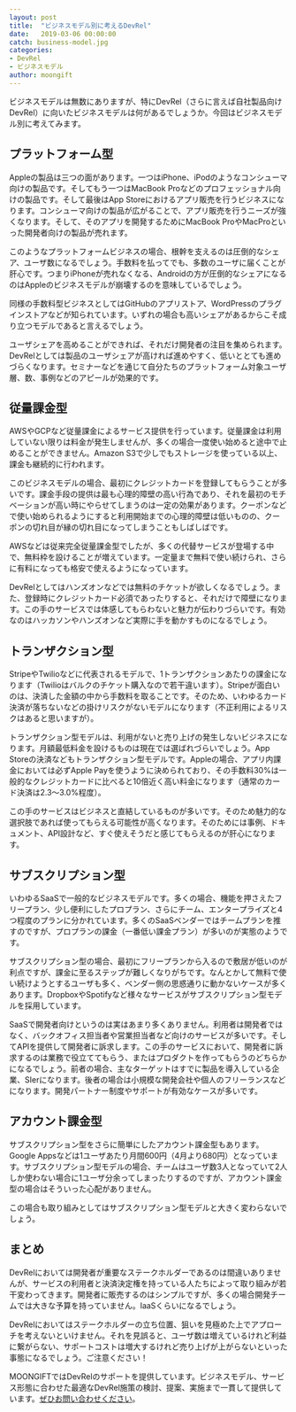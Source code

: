 ```yaml
---
layout: post
title:  "ビジネスモデル別に考えるDevRel"
date:   2019-03-06 00:00:00
catch: business-model.jpg
categories:
- DevRel
- ビジネスモデル
author: moongift
---
```


ビジネスモデルは無数にありますが、特にDevRel（さらに言えば自社製品向けDevRel）に向いたビジネスモデルは何があるでしょうか。今回はビジネスモデル別に考えてみます。

## プラットフォーム型

Appleの製品は三つの面があります。一つはiPhone、iPodのようなコンシューマ向けの製品です。そしてもう一つはMacBook Proなどのプロフェッショナル向けの製品です。そして最後はApp Storeにおけるアプリ販売を行うビジネスになります。コンシューマ向けの製品が広がることで、アプリ販売を行うニーズが強くなります。そして、そのアプリを開発するためにMacBook ProやMacProといった開発者向けの製品が売れます。

このようなプラットフォームビジネスの場合、根幹を支えるのは圧倒的なシェア、ユーザ数になるでしょう。手数料を払ってでも、多数のユーザに届くことが肝心です。つまりiPhoneが売れなくなる、Androidの方が圧倒的なシェアになるのはAppleのビジネスモデルが崩壊するのを意味しているでしょう。

同様の手数料型ビジネスとしてはGitHubのアプリストア、WordPressのプラグインストアなどが知られています。いずれの場合も高いシェアがあるからこそ成り立つモデルであると言えるでしょう。

ユーザシェアを高めることができれば、それだけ開発者の注目を集められます。DevRelとしては製品のユーザシェアが高ければ進めやすく、低いととても進めづらくなります。セミナーなどを通じて自分たちのプラットフォーム対象ユーザ層、数、事例などのアピールが効果的です。

## 従量課金型

AWSやGCPなど従量課金によるサービス提供を行っています。従量課金は利用していない限りは料金が発生しませんが、多くの場合一度使い始めると途中で止めることができません。Amazon S3で少しでもストレージを使っている以上、課金も継続的に行われます。

このビジネスモデルの場合、最初にクレジットカードを登録してもらうことが多いです。課金手段の提供は最も心理的障壁の高い行為であり、それを最初のモチベーションが高い時にやらせてしまうのは一定の効果があります。クーポンなどで使い始められるようにすると利用開始までの心理的障壁は低いものの、クーポンの切れ目が縁の切れ目になってしまうこともしばしばです。

AWSなどは従来完全従量課金型でしたが、多くの代替サービスが登場する中で、無料枠を設けることが増えています。一定量まで無料で使い続けられ、さらに有料になっても格安で使えるようになっています。

DevRelとしてはハンズオンなどでは無料のチケットが欲しくなるでしょう。また、登録時にクレジットカード必須であったりすると、それだけで障壁になります。この手のサービスでは体感してもらわないと魅力が伝わりづらいです。有効なのはハッカソンやハンズオンなど実際に手を動かすものになるでしょう。

## トランザクション型

StripeやTwilioなどに代表されるモデルで、1トランザクションあたりの課金になります（Twilioはバルクのチケット購入なので若干違います）。Stripeが面白いのは、決済した金額の中から手数料を取ることです。そのため、いわゆるカード決済が落ちないなどの掛けリスクがないモデルになります（不正利用によるリスクはあると思いますが）。

トランザクション型モデルは、利用がないと売り上げの発生しないビジネスになります。月額最低料金を設けるものは現在では選ばれづらいでしょう。App Storeの決済などもトランザクション型モデルです。Appleの場合、アプリ内課金においては必ずApple Payを使うように決められており、その手数料30%は一般的なクレジットカードに比べると10倍近く高い料金になります（通常のカード決済は2.3〜3.0%程度）。

この手のサービスはビジネスと直結しているものが多いです。そのため魅力的な選択肢であれば使ってもらえる可能性が高くなります。そのためには事例、ドキュメント、API設計など、すぐ使えそうだと感じてもらえるのが肝心になります。

## サブスクリプション型

いわゆるSaaSで一般的なビジネスモデルです。多くの場合、機能を押さえたフリープラン、少し便利にしたプロプラン、さらにチーム、エンタープライズと4つ程度のプランに分かれています。多くのSaaSベンダーではチームプランを推すのですが、プロプランの課金（一番低い課金プラン）が多いのが実態のようです。

サブスクリプション型の場合、最初にフリープランから入るので敷居が低いのが利点ですが、課金に至るステップが難しくなりがちです。なんとかして無料で使い続けようとするユーザも多く、ベンダー側の思惑通りに動かないケースが多くあります。DropboxやSpotifyなど様々なサービスがサブスクリプション型モデルを採用しています。

SaaSで開発者向けというのは実はあまり多くありません。利用者は開発者ではなく、バックオフィス担当者や営業担当者など向けのサービスが多いです。そしてAPIを提供して開発者に訴求します。この手のサービスにおいて、開発者に訴求するのは業務で役立ててもらう、またはプロダクトを作ってもらうのどちらかになるでしょう。前者の場合、主なターゲットはすでに製品を導入している企業、SIerになります。後者の場合は小規模な開発会社や個人のフリーランスなどになります。開発パートナー制度やサポートが有効なケースが多いです。

## アカウント課金型

サブスクリプション型をさらに簡単にしたアカウント課金型もあります。Google Appsなどは1ユーザあたり月間600円（4月より680円）となっています。サブスクリプション型モデルの場合、チームはユーザ数3人となっていて2人しか使わない場合に1ユーザ分余ってしまったりするのですが、アカウント課金型の場合はそういった心配がありません。

この場合も取り組みとしてはサブスクリプション型モデルと大きく変わらないでしょう。

## まとめ

DevRelにおいては開発者が重要なステークホルダーであるのは間違いありませんが、サービスの利用者と決済決定権を持っている人たちによって取り組みが若干変わってきます。開発者に販売するのはシンプルですが、多くの場合開発チームでは大きな予算を持っていません。IaaSくらいになるでしょう。

DevRelにおいてはステークホルダーの立ち位置、狙いを見極めた上でアプローチを考えないといけません。それを見誤ると、ユーザ数は増えているけれど利益に繋がらない、サポートコストは増大するけれど売り上げが上がらないといった事態になるでしょう。ご注意ください！

MOONGIFTではDevRelのサポートを提供しています。ビジネスモデル、サービス形態に合わせた最適なDevRel施策の検討、提案、実施まで一貫して提供しています。[ぜひお問い合わせください](/contact)。
